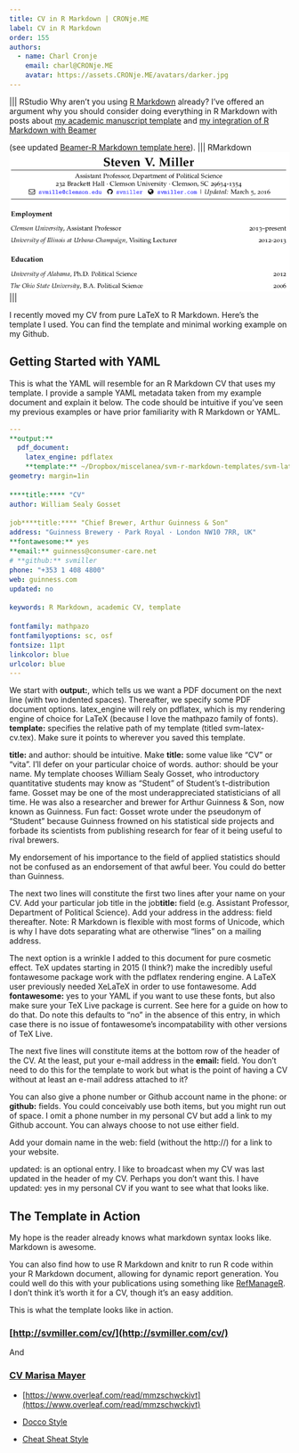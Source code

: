 ```yaml
---
title: CV in R Markdown | CRONje.ME
label: CV in R Markdown 
order: 155
authors:
  - name: Charl Cronje
    email: charl@CRONje.ME
    avatar: https://assets.CRONje.ME/avatars/darker.jpg
---
```


||| RStudio
Why aren’t you using [R Markdown](http://rmarkdown.rstudio.com/) already? I’ve offered an argument why you should consider doing everything in R Markdown with posts about [my academic manuscript template](http://svmiller.com/blog/2016/02/svm-r-markdown-manuscript/) and [my integration of R Markdown with Beamer](http://svmiller.com/blog/2015/02/moving-from-beamer-to-r-markdown/) 

(see updated [Beamer-R Markdown template here](https://github.com/svmiller/svm-r-markdown-templates)).
||| RMarkdown
![Curriculum vitae](img/5.png)
|||

I recently moved my CV from pure LaTeX to R Markdown. Here’s the template I used. You can find the template and minimal working example on my Github.

## Getting Started with YAML

This is what the YAML will resemble for an R Markdown CV that uses my template. I provide a sample YAML metadata taken from my example document and explain it below. The code should be intuitive if you’ve seen my previous examples or have prior familiarity with R Markdown or YAML.

```yml
---
**output:** 
  pdf_document:
    latex_engine: pdflatex
    **template:** ~/Dropbox/miscelanea/svm-r-markdown-templates/svm-latex-cv.tex
geometry: margin=1in

****title:**** "CV"
author: William Sealy Gosset

job****title:**** "Chief Brewer, Arthur Guinness & Son"
address: "Guinness Brewery · Park Royal · London NW10 7RR, UK"
**fontawesome:** yes
**email:** guinness@consumer-care.net
# **github:** svmiller
phone: "+353 1 408 4800"
web: guinness.com
updated: no

keywords: R Markdown, academic CV, template

fontfamily: mathpazo
fontfamilyoptions: sc, osf
fontsize: 11pt
linkcolor: blue
urlcolor: blue
---
```

We start with **output:**, which tells us we want a PDF document on the next line (with two indented spaces). Thereafter, we specify some PDF document options. latex_engine will rely on pdflatex, which is my rendering engine of choice for LaTeX (because I love the mathpazo family of fonts). **template:** specifies the relative path of my template (titled svm-latex-cv.tex). Make sure it points to wherever you saved this template.

**title:** and author: should be intuitive. Make **title:** some value like “CV” or “vita”. I’ll defer on your particular choice of words. author: should be your name. My template chooses William Sealy Gosset, who introductory quantitative students may know as “Student” of Student’s t-distribution fame. Gosset may be one of the most underappreciated statisticians of all time. He was also a researcher and brewer for Arthur Guinness & Son, now known as Guinness. Fun fact: Gosset wrote under the pseudonym of “Student” because Guinness frowned on his statistical side projects and forbade its scientists from publishing research for fear of it being useful to rival brewers.

My endorsement of his importance to the field of applied statistics should not be confused as an endorsement of that awful beer. You could do better than Guinness.

The next two lines will constitute the first two lines after your name on your CV. Add your particular job title in the job**title:** field (e.g. Assistant Professor, Department of Political Science). Add your address in the address: field thereafter. Note: R Markdown is flexible with most forms of Unicode, which is why I have dots separating what are otherwise “lines” on a mailing address.

The next option is a wrinkle I added to this document for pure cosmetic effect. TeX updates starting in 2015 (I think?) make the incredibly useful fontawesome package work with the pdflatex rendering engine. A LaTeX user previously needed XeLaTeX in order to use fontawesome. Add **fontawesome:** yes to your YAML if you want to use these fonts, but also make sure your TeX Live package is current. See here for a guide on how to do that. Do note this defaults to “no” in the absence of this entry, in which case there is no issue of fontawesome’s incompatability with other versions of TeX Live.

The next five lines will constitute items at the bottom row of the header of the CV. At the least, put your e-mail address in the **email:** field. You don’t need to do this for the template to work but what is the point of having a CV without at least an e-mail address attached to it?

You can also give a phone number or Github account name in the phone: or **github:** fields. You could conceivably use both items, but you might run out of space. I omit a phone number in my personal CV but add a link to my Github account. You can always choose to not use either field.

Add your domain name in the web: field (without the http://) for a link to your website.

updated: is an optional entry. I like to broadcast when my CV was last updated in the header of my CV. Perhaps you don’t want this. I have updated: yes in my personal CV if you want to see what that looks like.

## The Template in Action
My hope is the reader already knows what markdown syntax looks like. Markdown is awesome.

You can also find how to use R Markdown and knitr to run R code within your R Markdown document, allowing for dynamic report generation. You could well do this with your publications using something like [RefManageR](https://cran.r-project.org/web/packages/RefManageR/index.html). I don’t think it’s worth it for a CV, though it’s an easy addition.

This is what the template looks like in action.

### [http://svmiller.com/cv/](http://svmiller.com/cv/)

And

### [CV Marisa Mayer](examples/cv_md_Marissa_Mayer.pdf)
  - [https://www.overleaf.com/read/mmzschwckjvt](https://www.overleaf.com/read/mmzschwckjvt)

- [Docco Style](http://ashkenas.com/docco/)
- [Cheat Sheat Style](https://www.rstudio.com/wp-content/uploads/2015/02/rmarkdown-cheatsheet.pdf)

